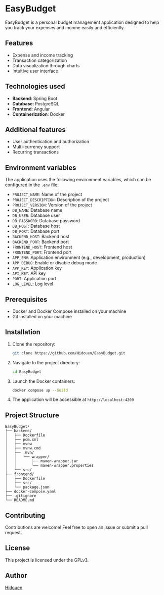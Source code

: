 # EasyBudget

EasyBudget is a personal budget management application designed to help you track your expenses and income easily and efficiently.

## Features

* Expense and income tracking
* Transaction categorization
* Data visualization through charts
* Intuitive user interface

## Technologies used

* **Backend**: Spring Boot
* **Database**: PostgreSQL
* **Frontend**: Angular
* **Containerization**: Docker

## Additional features

* User authentication and authorization
* Multi-currency support
* Recurring transactions

## Environment variables

The application uses the following environment variables, which can be configured in the `.env` file:

* `PROJECT_NAME`: Name of the project
* `PROJECT_DESCRIPTION`: Description of the project
* `PROJECT_VERSION`: Version of the project
* `DB_NAME`: Database name
* `DB_USER`: Database user
* `DB_PASSWORD`: Database password
* `DB_HOST`: Database host
* `DB_PORT`: Database port
* `BACKEND_HOST`: Backend host
* `BACKEND_PORT`: Backend port
* `FRONTEND_HOST`: Frontend host
* `FRONTEND_PORT`: Frontend port
* `APP_ENV`: Application environment (e.g., development, production)
* `APP_DEBUG`: Enable or disable debug mode
* `APP_KEY`: Application key
* `API_KEY`: API key
* `PORT`: Application port
* `LOG_LEVEL`: Log level

## Prerequisites

* Docker and Docker Compose installed on your machine
* Git installed on your machine

## Installation

1. Clone the repository:

    ```bash
    git clone https://github.com/Hidouen/EasyBudget.git
    ```

2. Navigate to the project directory:

    ```bash
    cd EasyBudget
    ```

3. Launch the Docker containers:

    ```bash
    docker compose up --build
    ```

4. The application will be accessible at `http://localhost:4200`

## Project Structure

```
EasyBudget/
├── backend/
│   ├── Dockerfile
│   ├── pom.xml
│   ├── mvnw
│   ├── mvnw.cmd
│   ├── .mvn/
│   │   └── wrapper/
│   │       ├── maven-wrapper.jar
│   │       └── maven-wrapper.properties
│   └── src/
├── frontend/
│   ├── Dockerfile
│   ├── src/
│   └── package.json
├── docker-compose.yaml
├── .gitignore
└── README.md
```

## Contributing

Contributions are welcome! Feel free to open an issue or submit a pull request.

## License

This project is licensed under the GPLv3.

## Author

[Hidouen](https://www.linkedin.com/in/hidouen-akoh/)